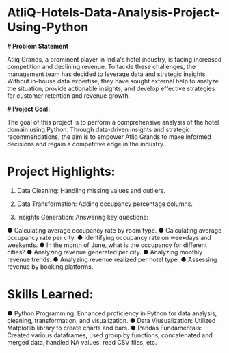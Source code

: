 # AtliQ-Hotels-Data-Analysis-Project-Using-Python

**# Problem Statement**

Atliq Grands, a prominent player in India's hotel industry, is facing increased competition and declining revenue. To tackle these challenges, the management team has decided to leverage data and strategic insights. Without in-house data expertise, they have sought external help to analyze the situation, provide actionable insights, and develop effective strategies for customer retention and revenue growth.

**# Project Goal:**

The goal of this project is to perform a comprehensive analysis of the hotel domain using Python. Through data-driven insights and strategic recommendations, the aim is to empower Atliq Grands to make informed decisions and regain a competitive edge in the industry..

# Project Highlights:

1) Data Cleaning: Handling missing values and outliers.

2) Data Transformation: Adding occupancy percentage columns.

3) Insights Generation: Answering key questions:

● Calculating average occupancy rate by room type.
● Calculating average occupancy rate per city.
● Identifying occupancy rate on weekdays and weekends.
● In the month of June, what is the occupancy for different cities?
● Analyzing revenue generated per city.
● Analyzing monthly revenue trends.
● Analyzing revenue realized per hotel type.
● Assessing revenue by booking platforms.

# Skills Learned:

● Python Programming: Enhanced proficiency in Python for data analysis, cleaning, transformation, and visualization.
● Data Viusualization: Utilized Matplotlib library to create charts and bars.
● Pandas Fundamentals: Created various dataframes, used group by functions, concatenated and merged data, handled NA values, read CSV files, etc.

